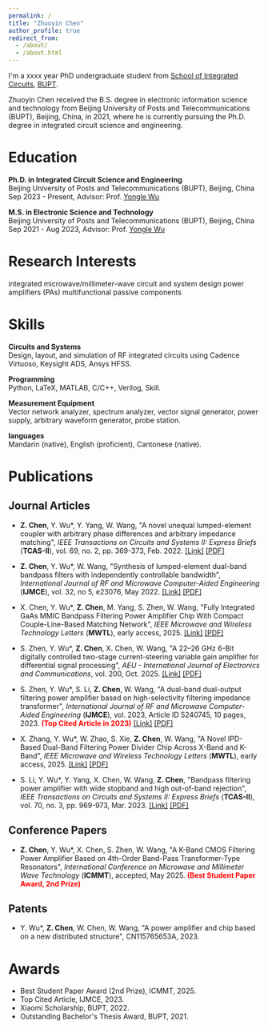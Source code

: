 ```yaml
---
permalink: /
title: "Zhuoyin Chen"
author_profile: true
redirect_from: 
  - /about/
  - /about.html
---
```


I'm a xxxx year PhD undergraduate student from [School of Integrated Circuits](https://ic.bupt.edu.cn/), [BUPT](https://www.bupt.edu.cn/).

Zhuoyin Chen received the B.S. degree in electronic information science and technology from Beijing University of Posts and Telecommunications (BUPT), Beijing, China, in 2021, where he is currently pursuing the Ph.D. degree in integrated circuit science and engineering.


<a id="Education"></a>
Education
======

**Ph.D. in Integrated Circuit Science and Engineering**  
Beijing University of Posts and Telecommunications (BUPT), Beijing, China  
Sep 2023 - Present, Advisor: Prof. [Yongle Wu](https://teacher.bupt.edu.cn/wuyongle/en/index.htm)


**M.S. in Electronic Science and Technology**  
Beijing University of Posts and Telecommunications (BUPT), Beijing, China  
Sep 2021 - Aug 2023, Advisor: Prof. [Yongle Wu](https://teacher.bupt.edu.cn/wuyongle/en/index.htm)


Research Interests
======
integrated microwave/millimeter-wave circuit and system design
power amplifiers (PAs)
multifunctional passive components

Skills
======

**Circuits and Systems**   
Design, layout, and simulation of RF integrated circuits using Cadence Virtuoso, Keysight ADS, Ansys HFSS.

**Programming**  
Python, LaTeX, MATLAB, C/C++, Verilog, Skill.

**Measurement Equipment**  
Vector network analyzer, spectrum analyzer, vector signal generator, power supply, arbitrary waveform generator, probe station.

**languages**  
Mandarin (native), English (proficient), Cantonese (native).

<a id="Publications"></a>
Publications
======

Journal Articles
------

- **Z. Chen**, Y. Wu&#42;, Y. Yang, W. Wang, "A novel unequal lumped-element coupler with arbitrary phase differences and arbitrary impedance matching", *IEEE Transactions on Circuits and Systems II: Express Briefs* (**TCAS-II**), vol. 69, no. 2, pp. 369-373, Feb. 2022. [[Link]](https://doi.org/10.1109/tcsii.2021.3093528) [[PDF]](files/2022-TCASII-CPLR.pdf)

- **Z. Chen**, Y. Wu&#42;, W. Wang, "Synthesis of lumped-element dual-band bandpass filters with independently controllable bandwidth", *International Journal of RF and Microwave Computer-Aided Engineering* (**IJMCE**), vol. 32, no 5, e23076, May 2022. [[Link]](https://doi.org/10.1002/mmce.23076) [[PDF]](files/2022-IJMCE-DBPF.pdf)

- X. Chen, Y. Wu&#42;, **Z. Chen**, M. Yang, S. Zhen, W. Wang, "Fully Integrated GaAs MMIC Bandpass Filtering Power Amplifier Chip With Compact Couple-Line-Based Matching Network", *IEEE Microwave and Wireless Technology Letters* (**MWTL**), early access, 2025. [[Link]](https://doi.org/10.1109/lmwt.2025.3578722) [[PDF]](files/3rd-2025-MWTL-FPA_GaAs.pdf)

- S. Zhen, Y. Wu&#42;, **Z. Chen**, X. Chen, W. Wang, "A 22–26 GHz 6-Bit digitally controlled two-stage current-steering variable gain amplifier for differential signal processing", *AEU - International Journal of Electronics and Communications*, vol. 200, Oct. 2025. [[Link]](https://doi.org/10.1016/j.aeue.2025.155905) [[PDF]](files/3rd-2025-AEUE-VGA.pdf)

- S. Zhen, Y. Wu&#42;, S. Li, **Z. Chen**, W. Wang, "A dual-band dual-output filtering power amplifier based on high-selectivity filtering impedance transformer", *International Journal of RF and Microwave Computer-Aided Engineering* (**IJMCE**), vol. 2023, Article ID 5240745, 10 pages, 2023. **<font color='red'>(Top Cited Article in 2023)</font>** [[Link]](https://doi.org/10.1155/2023/5240745) [[PDF]](files/4th-2023-IJMCE-DBDOFPA.pdf)

- X. Zhang, Y. Wu&#42;, W. Zhao, S. Xie, **Z. Chen**, W. Wang, "A Novel IPD-Based Dual-Band Filtering Power Divider Chip Across X-Band and K-Band", *IEEE Microwave and Wireless Technology Letters* (**MWTL**), early access, 2025. [[Link]](https://doi.org/10.1109/lmwt.2025.3578707) [[PDF]](files/5th-2025-MWTL-DBFPD.pdf)

- S. Li, Y. Wu&#42;, Y. Yang, X. Chen, W. Wang, **Z. Chen**, "Bandpass filtering power amplifier with wide stopband and high out-of-band rejection", *IEEE Transactions on Circuits and Systems II: Express Briefs* (**TCAS-II**), vol. 70, no. 3, pp. 969-973, Mar. 2023. [[Link]](https://doi.org/10.1109/tcsii.2022.3220619) [[PDF]](files/6th_2023-TCASII-FPA_PCB.pdf)

Conference Papers
------

- **Z. Chen**, Y. Wu&#42;, X. Chen, S. Zhen, W. Wang, "A K-Band CMOS Filtering Power Amplifier Based on 4th-Order Band-Pass Transformer-Type Resonators", *International Conference on Microwave and Millimeter Wave Technology* (**ICMMT**), accepted, May 2025. **<font color='red'>(Best Student Paper Award, 2nd Prize)</font>**

Patents
------

- Y. Wu&#42;, **Z. Chen**, W. Chen, W. Wang, "A power amplifier and chip based on a new distributed structure",
CN115765653A, 2023.

<a id="Awards"></a>
Awards
======
- Best Student Paper Award (2nd Prize), ICMMT, 2025.
- Top Cited Article, IJMCE, 2023.
- Xiaomi Scholarship, BUPT, 2022.
- Outstanding Bachelor's Thesis Award, BUPT, 2021.

